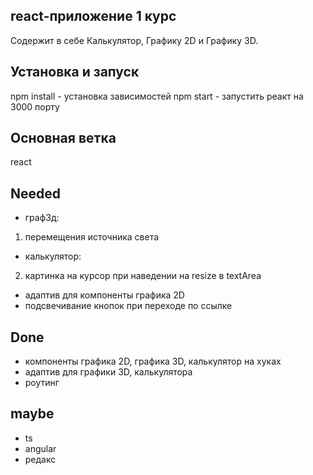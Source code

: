 ## react-приложение 1 курс
Содержит в себе Калькулятор, Графику 2D и Графику 3D.

## Установка и запуск
npm install - установка зависимостей
npm start - запустить реакт на 3000 порту

## Основная ветка
react

## Needed
* граф3д:
1. перемещения источника света
* калькулятор:
2. картинка на курсор при наведении на resize в textArea
* адаптив для компоненты графика 2D
* подсвечивание кнопок при переходе по ссылке

## Done
* компоненты графика 2D, графика 3D, калькулятор на хуках 
* адаптив для графики 3D, калькулятора
* роутинг

## maybe
* ts
* angular
* редакс